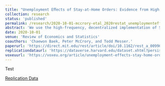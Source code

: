 ```yaml
---
title: "Unemployment Eﬀects of Stay-at-Home Orders: Evidence from High Frequency Claims Data"
collection: research
status: 'published'
permalink: /research/2020-10-01-mccrory-etal_2020restat_unemploymenteffects
abstract: 'We use the high-frequency, decentralized implementation of Stay-at-Home orders in the U.S. to disentangle the labor market effects of SAH orders from the general economic disruption wrought by the COVID-19 pandemic. We find that each week of SAH exposure increased a state&apos;s weekly initial unemployment insurance (UI) claims by 1.9% of its employment level relative to other states. A back-of-the-envelope calculation implies that, of the 17 million UI claims between March 14 and April 4, only 4 million were attributable to SAH orders. We present a currency union model to provide conditions for mapping this estimate to aggregate employment losses.'
date: 2020-10-01
venue: 'Review of Economics and Statistics'
coauthors: 'Chaewon Baek, Peter McCrory, and Todd Messer.'
paperurl: 'https://direct.mit.edu/rest/article/doi/10.1162/rest_a_00996/97731/Unemployment-Effects-of-Stay-at-Home-Orders?searchresult=1'
replicationdataurl: 'https://dataverse.harvard.edu/dataset.xhtml?persistentId=doi:10.7910/DVN/RKPFLB'
voxeuurl: 'https://voxeu.org/article/unemployment-effects-stay-home-orders'
---
```

Test

[Replication Data](https://dataverse.harvard.edu/dataset.xhtml?persistentId=doi:10.7910/DVN/RKPFLB)